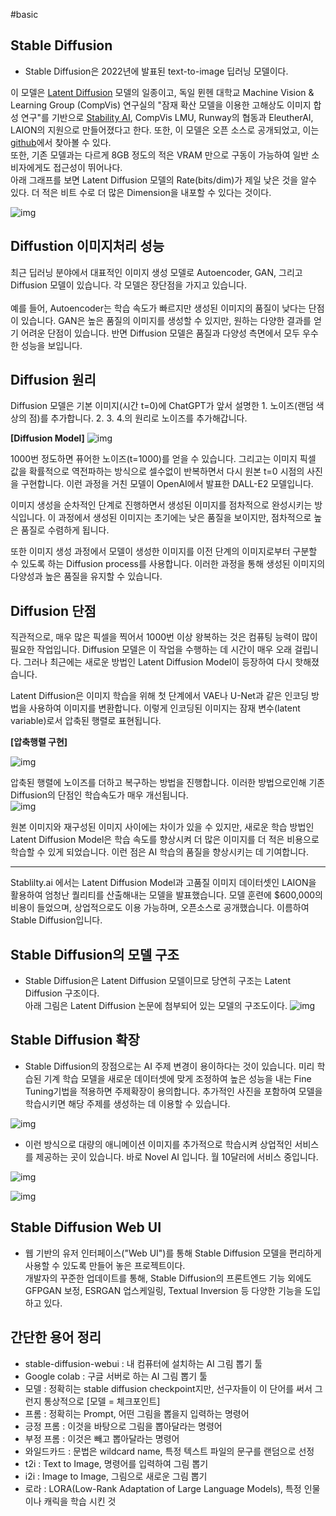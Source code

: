 #basic

## Stable Diffusion 
 - Stable Diffusion은 2022년에 발표된 text-to-image 딥러닝 모델이다.
 
이 모델은 [Latent Diffusion](https://github.com/CompVis/latent-diffusion) 모델의 일종이고, 독일 뮌헨 대학교 Machine Vision & Learning Group (CompVis) 연구실의 "잠재 확산 모델을 이용한 고해상도 이미지 합성 연구"를 기반으로  [Stability AI](https://en.wikipedia.org/wiki/Stable_Diffusion), CompVis LMU, Runway의 협동과 EleutherAI, LAION의 지원으로 만들어졌다고 한다. 또한, 이 모델은 오픈 소스로 공개되었고, 이는 [github](https://github.com/CompVis/stable-diffusion)에서 찾아볼 수 있다.
<br>
또한, 기존 모델과는 다르게 8GB 정도의 적은 VRAM 만으로 구동이 가능하여 일반 소비자에게도 접근성이 뛰어나다.
 <br>
아래 그래프를 보면 Latent Diffusion 모델의 Rate(bits/dim)가 제일 낮은 것을 알수 있다. 더 적은 비트 수로 더 많은 Dimension을 내포할 수 있다는 것이다.

![img](/images/latentdm.png)

## Diffustion 이미지처리 성능 
최근 딥러닝 분야에서 대표적인 이미지 생성 모델로 Autoencoder, GAN, 그리고 Diffusion 모델이 있습니다. 각 모델은 장단점을 가지고 있습니다.<br><br>예를 들어, Autoencoder는 학습 속도가 빠르지만 생성된 이미지의 품질이 낮다는 단점이 있습니다. GAN은 높은 품질의 이미지를 생성할 수 있지만, 원하는 다양한 결과를 얻기 어려운 단점이 있습니다. 반면 Diffusion 모델은 품질과 다양성 측면에서 모두 우수한 성능을 보입니다.

## Diffusion 원리
Diffusion 모델은 기본 이미지(시간 t=0)에 ChatGPT가 앞서 설명한 1. 노이즈(랜덤 색상의 점)를 추가합니다. 2. 3. 4.의 원리로 노이즈를 추가해갑니다.

**[Diffusion Model]**
![img](/images/dfmodel.png)
<br>

1000번 정도하면 퓨어한 노이즈(t=1000)를 얻을 수 있습니다. 그리고는 이미지 픽셀 값을 확률적으로 역전파하는 방식으로 셀수없이 반복하면서 다시 원본 t=0 시점의 사진을 구현합니다. 이런 과정을 거친 모델이 OpenAI에서 발표한 DALL-E2 모델입니다.

이미지 생성을 순차적인 단계로 진행하면서 생성된 이미지를 점차적으로 완성시키는 방식입니다. 이 과정에서 생성된 이미지는 초기에는 낮은 품질을 보이지만, 점차적으로 높은 품질로 수렴하게 됩니다.

또한 이미지 생성 과정에서 모델이 생성한 이미지를 이전 단계의 이미지로부터 구분할 수 있도록 하는 Diffusion process를 사용합니다. 이러한 과정을 통해 생성된 이미지의 다양성과 높은 품질을 유지할 수 있습니다.

## Diffusion 단점
직관적으로, 매우 많은 픽셀을 찍어서 1000번 이상 왕복하는 것은 컴퓨팅 능력이 많이 필요한 작업입니다. Diffusion 모델은 이 작업을 수행하는 데 시간이 매우 오래 걸립니다. 그러나 최근에는 새로운 방법인 Latent Diffusion Model이 등장하여 다시 핫해졌습니다.

Latent Diffusion은 이미지 학습을 위해 첫 단계에서 VAE나 U-Net과 같은 인코딩 방법을 사용하여 이미지를 변환합니다. 이렇게 인코딩된 이미지는 잠재 변수(latent variable)로서 압축된 행렬로 표현됩니다.

**[압축행렬 구현]**

![img](/images/dfs.png)


압축된 행렬에 노이즈를 더하고 복구하는 방법을 진행합니다. 이러한 방법으로인해 기존 Diffusion의 단점인 학습속도가 매우 개선됩니다.<br>
![img](/images/dfm.png)

원본 이미지와 재구성된 이미지 사이에는 차이가 있을 수 있지만, 새로운 학습 방법인 Latent Diffusion Model은 학습 속도를 향상시켜 더 많은 이미지를 더 적은 비용으로 학습할 수 있게 되었습니다. 이런 점은 AI 학습의 품질을 향상시키는 데 기여합니다.


----
Stablilty.ai 에서는 Latent Diffusion Model과 고품질 이미지 데이터셋인 LAION을 활용하여 엄청난 퀄리티를 산출해내는 모델을 발표했습니다. 모델 훈련에 $600,000의 비용이 들었으며, 상업적으로도 이용 가능하며, 오픈소스로 공개했습니다. 이름하여 Stable Diffusion입니다.

## Stable Diffusion의 모델 구조

- Stable Diffusion은 Latent Diffusion 모델이므로 당연히 구조는 Latent Diffusion 구조이다.<br>아래 그림은 Latent Diffusion 논문에 첨부되어 있는 모델의 구조도이다.
![img](/images/dfstructure.png)

## Stable Diffusion 확장
- Stable Diffusion의 장점으로는 AI 주제 변경이 용이하다는 것이 있습니다. 미리 학습된 기계 학습 모델을 새로운 데이터셋에 맞게 조정하여 높은 성능을 내는 Fine Tuning기법을 적용하면 주제확장이 용의합니다. 추가적인 사진을 포함하여 모델을 학습시키면 해당 주제를 생성하는 데 이용할 수 있습니다.

![img](/images/dmpo.png)

- 이런 방식으로 대량의 애니메이션 이미지를 추가적으로 학습시켜 상업적인 서비스를 제공하는 곳이 있습니다.
바로 Novel AI 입니다. 월 10달러에 서비스 중입니다.

![img](/images/dmno.png)

![img](/images/dmno1.png)
## Stable Diffusion Web UI
 - 웹 기반의 유저 인터페이스("Web UI")를 통해 Stable Diffusion 모델을 편리하게 사용할 수 있도록 만들어 놓은 프로젝트이다.<br>개발자의 꾸준한 업데이트를 통해, Stable Diffusion의 프론트엔드 기능 외에도 GFPGAN 보정, ESRGAN 업스케일링, Textual Inversion 등 다양한 기능을 도입하고 있다.


 ## 간단한 용어 정리 
- stable-diffusion-webui : 내 컴퓨터에 설치하는 AI 그림 뽑기 툴
- Google colab : 구글 서버로 하는 AI 그림 뽑기 툴
- 모델 : 정확히는 stable diffusion checkpoint지만, 선구자들이 이 단어를 써서 그런지 통상적으로 [모델 = 체크포인트]
- 프롬 : 정확히는 Prompt, 어떤 그림을 뽑을지 입력하는 명령어
- 긍정 프롬 : 이것을 바탕으로 그림을 뽑아달라는 명령어
- 부정 프롬 : 이것은 빼고 뽑아달라는 명령어
- 와일드카드 : 문법은 wildcard name, 특정 텍스트 파일의 문구를 랜덤으로 선정
- t2i : Text to Image, 명령어를 입력하여 그림 뽑기
- i2i : Image to Image, 그림으로 새로운 그림 뽑기
- 로라 : LORA(Low-Rank Adaptation of Large Language Models), 특정 인물이나 캐릭을 학습 시킨 것